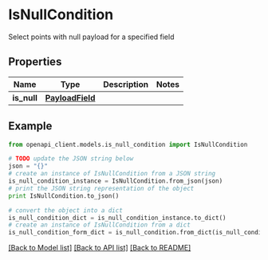 # IsNullCondition

Select points with null payload for a specified field

## Properties
Name | Type | Description | Notes
------------ | ------------- | ------------- | -------------
**is_null** | [**PayloadField**](PayloadField.md) |  | 

## Example

```python
from openapi_client.models.is_null_condition import IsNullCondition

# TODO update the JSON string below
json = "{}"
# create an instance of IsNullCondition from a JSON string
is_null_condition_instance = IsNullCondition.from_json(json)
# print the JSON string representation of the object
print IsNullCondition.to_json()

# convert the object into a dict
is_null_condition_dict = is_null_condition_instance.to_dict()
# create an instance of IsNullCondition from a dict
is_null_condition_form_dict = is_null_condition.from_dict(is_null_condition_dict)
```
[[Back to Model list]](../README.md#documentation-for-models) [[Back to API list]](../README.md#documentation-for-api-endpoints) [[Back to README]](../README.md)


